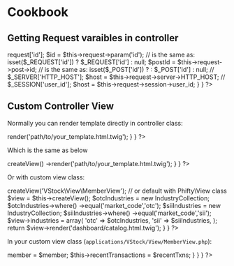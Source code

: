 Cookbook
========

Getting Request varaibles in controller
---------------------------------------

<?php
use Phifty\Controller;
class YourController extends Controller {
    // inside your controller class
    function indexAction() {

        $id = $this->request['id'];
        $id = $this->request->param('id');    // is the same as: isset($_REQUEST['id']) ? $_REQUEST['id'] : null;

        $postId = $this->request->post->id;   // is the same as: isset($_POST['id']) ? : $_POST['id'] : null;

        // $_SERVER['HTTP_HOST'];
        $host = $this->request->server->HTTP_HOST;

        // $_SESSION['user_id'];
        $host = $this->request->session->user_id;

    }
}
?>

Custom Controller View
----------------------

Normally you can render template directly in controller class:

<?php
use Phifty\Controller;
class YourController extends Controller {
    public function indexAction() {
        return $this->render('path/to/your_template.html.twig');
    }
}
?>

Which is the same as below

<?php
use Phifty\Controller;
class YourController extends Controller {
    public function indexAction()
    {
        return $this->createView()
            ->render('path/to/your_template.html.twig');
    }
}
?>

Or with custom view class:

<?php
use Phifty\Controller;
class YourController extends Controller {
    public function catalogAction()
    {
        // create view instance with VStock\View\MemberView class.
        $view = $this->createView('VStock\View\MemberView');

        // or default with Phifty\View class
        $view = $this->createView();

        $otcIndustries = new IndustryCollection;
        $otcIndustries->where()
                ->equal('market_code','otc');

        $siiIndustries = new IndustryCollection;
        $siiIndustries->where()
                ->equal('market_code','sii');

        $view->industries = array(
            'otc' => $otcIndustries,
            'sii' => $siiIndustries,
        );

        return $view->render('dashboard/catalog.html.twig');
    }
}
?>

In your custom view class (`applications/VStock/View/MemberView.php`):

<?php
    namespace VStock\View;
    use Stock\Model\TransactionCollection;
    use Phifty\View;

    class MemberView extends View
    {
        function init()
        {
            // register your custom template variable.
            $this->member = $member;
            $this->recentTransactions = $recentTxns;
        }
    }
}

?>


